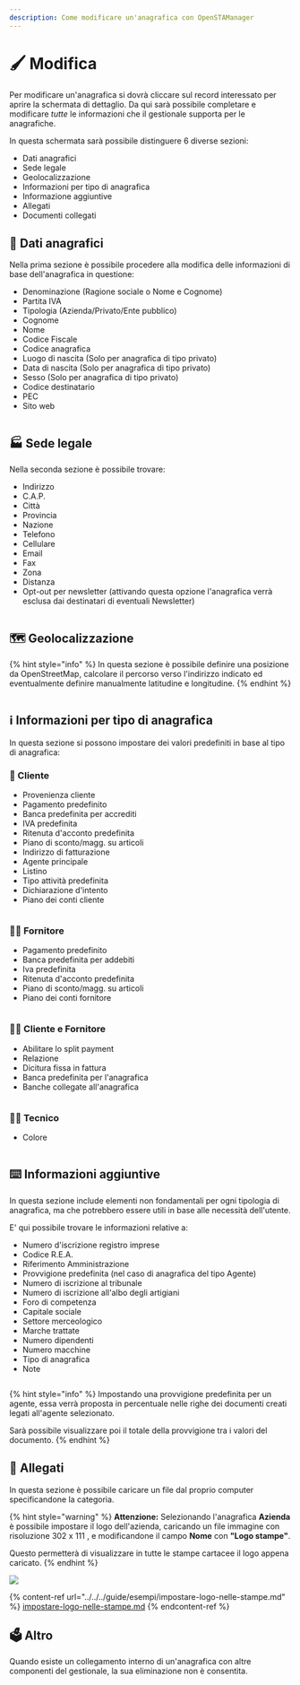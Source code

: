 ```yaml
---
description: Come modificare un'anagrafica con OpenSTAManager
---
```


# 🖌️ Modifica

Per modificare un'anagrafica si dovrà cliccare sul record interessato per aprire la schermata di dettaglio. Da qui sarà possibile completare e modificare _tutte_ le informazioni che il gestionale supporta per le anagrafiche.

In questa schermata sarà possibile distinguere 6 diverse sezioni:

* Dati anagrafici
* Sede legale
* Geolocalizzazione
* Informazioni per tipo di anagrafica
* Informazione aggiuntive
* Allegati
* Documenti collegati

## 👦 Dati anagrafici

Nella prima sezione è possibile procedere alla modifica delle informazioni di base dell'anagrafica in questione:

* Denominazione (Ragione sociale o Nome e Cognome)
* Partita IVA
* Tipologia (Azienda/Privato/Ente pubblico)
* Cognome
* Nome
* Codice Fiscale
* Codice anagrafica
* Luogo di nascita (Solo per anagrafica di tipo privato)
* Data di nascita (Solo per anagrafica di tipo privato)
* Sesso (Solo per anagrafica di tipo privato)
* Codice destinatario
* PEC
* Sito web

<figure><img src="../../../.gitbook/assets/immagine (16) (1) (1) (1).png" alt=""><figcaption></figcaption></figure>

## 🏭 Sede legale

Nella seconda sezione è possibile trovare:

* Indirizzo
* C.A.P.
* Città
* Provincia
* Nazione
* Telefono
* Cellulare
* Email
* Fax
* Zona
* Distanza
* Opt-out per newsletter (attivando questa opzione l'anagrafica verrà esclusa dai destinatari di eventuali Newsletter)

<figure><img src="../../../.gitbook/assets/immagine (17) (1) (1) (1).png" alt=""><figcaption></figcaption></figure>

## 🗺️ Geolocalizzazione

{% hint style="info" %}
In questa sezione è possibile definire una posizione da OpenStreetMap, calcolare il percorso verso l'indirizzo indicato ed eventualmente definire manualmente latitudine e longitudine.
{% endhint %}

<figure><img src="../../../.gitbook/assets/immagine (18) (1) (1) (1).png" alt=""><figcaption></figcaption></figure>

## ℹ️ Informazioni per tipo di anagrafica

In questa sezione si possono impostare dei valori predefiniti in base al tipo di anagrafica:

### 👨 Cliente

* Provenienza cliente
* Pagamento predefinito
* Banca predefinita per accrediti
* IVA predefinita
* Ritenuta d'acconto predefinita
* Piano di sconto/magg. su articoli
* Indirizzo di fatturazione
* Agente principale
* Listino
* Tipo attività predefinita
* Dichiarazione d'intento
* Piano dei conti cliente

<figure><img src="../../../.gitbook/assets/immagine (22) (1) (1).png" alt=""><figcaption></figcaption></figure>

### 💁‍♂️ Fornitore

* Pagamento predefinito
* Banca predefinita per addebiti
* Iva predefinita
* Ritenuta d'acconto predefinita
* Piano di sconto/magg. su articoli
* Piano dei conti fornitore

<figure><img src="../../../.gitbook/assets/immagine (23) (1) (1).png" alt=""><figcaption></figcaption></figure>

### 🧑‍💼 Cliente e Fornitore

* Abilitare lo split payment
* Relazione
* Dicitura fissa in fattura
* Banca predefinita per l'anagrafica
* Banche collegate all'anagrafica

<figure><img src="../../../.gitbook/assets/immagine (25) (1) (1).png" alt=""><figcaption></figcaption></figure>

### 🧑‍🔧 Tecnico

* Colore

<figure><img src="../../../.gitbook/assets/immagine (26) (1) (1).png" alt=""><figcaption></figcaption></figure>

## ⌨️ Informazioni aggiuntive

In questa sezione include elementi non fondamentali per ogni tipologia di anagrafica, ma che potrebbero essere utili in base alle necessità dell'utente.

E' qui possibile trovare le informazioni relative a:

* Numero d'iscrizione registro imprese
* Codice R.E.A.
* Riferimento Amministrazione
* Provvigione predefinita (nel caso di anagrafica del tipo Agente)
* Numero di iscrizione al tribunale
* Numero di iscrizione all'albo degli artigiani
* Foro di competenza
* Capitale sociale
* Settore merceologico
* Marche trattate
* Numero dipendenti
* Numero macchine
* Tipo di anagrafica
* Note

<figure><img src="../../../.gitbook/assets/immagine (27) (1) (1).png" alt=""><figcaption></figcaption></figure>

{% hint style="info" %}
Impostando una provvigione predefinita per un agente, essa verrà proposta in percentuale nelle righe dei documenti creati legati all'agente selezionato.&#x20;

Sarà possibile visualizzare poi il totale della provvigione tra i valori del documento.
{% endhint %}

## 🛄 Allegati

In questa sezione è possibile caricare un file dal proprio computer specificandone la categoria.

{% hint style="warning" %}
**Attenzione:** Selezionando l'anagrafica **Azienda** è possibile impostare il logo dell'azienda, caricando un file immagine con risoluzione 302 x 111 , e modificandone il campo **Nome** con **"Logo stampe"**.

Questo permetterà di visualizzare in tutte le stampe cartacee il logo appena caricato.
{% endhint %}

![](<../../../.gitbook/assets/immagine (588).png>)

{% content-ref url="../../../guide/esempi/impostare-logo-nelle-stampe.md" %}
[impostare-logo-nelle-stampe.md](../../../guide/esempi/impostare-logo-nelle-stampe.md)
{% endcontent-ref %}

## 🗳️ Altro

Quando esiste un collegamento interno di un'anagrafica con altre componenti del gestionale, la sua eliminazione non è consentita.

<figure><img src="../../../.gitbook/assets/immagine (842).png" alt=""><figcaption></figcaption></figure>
